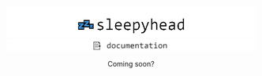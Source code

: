 ![image](../images/sleepyhead_logo.png)
![image](../images/documentation.png)

<p align="center">
  Coming soon?
</p>
